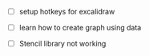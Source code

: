 - [ ] setup hotkeys for excalidraw
- [ ] learn how to create graph using data
- [ ] Stencil library not working





